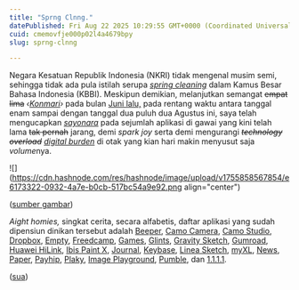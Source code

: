 ```yaml
---
title: "Sprng Clnng."
datePublished: Fri Aug 22 2025 10:29:55 GMT+0000 (Coordinated Universal Time)
cuid: cmemovfje000p02l4a4679bpy
slug: sprng-clnng

---
```


Negara Kesatuan Republik Indonesia (NKRI) tidak mengenal musim semi, sehingga tidak ada pula istilah serupa [*spring cleaning*](https://en.wikipedia.org/wiki/Spring_cleaning) dalam Kamus Besar Bahasa Indonesia (KBBI). Meskipun demikian, melanjutkan semangat <s>empat lima</s> *‹*[*Konmari*](https://konmari.com/about-the-konmari-method/)*›* pada bulan [Juni lalu,](https://blog.sua.ist/20250608) pada rentang waktu antara tanggal enam sampai dengan tanggal dua puluh dua Agustus ini, saya telah mengucapkan [*sayonara*](https://en.wiktionary.org/wiki/sayonara) pada sejumlah aplikasi di gawai yang kini telah lama <s>tak pernah</s> jarang, demi *spark joy* serta demi mengurangi *<s>technology overload</s>* [*digital burden*](https://medium.com/%40cristinejoygerbolingo03/mental-health-in-the-digital-age-coping-with-technology-overload-05e03073745c) di otak yang kian hari makin menyusut saja *volume*nya.

![](https://cdn.hashnode.com/res/hashnode/image/upload/v1755858567854/e6173322-0932-4a7e-b0cb-517bc54a9e92.png align="center")

([sumber gambar](https://www.metmuseum.org/art/collection/search/288546))

*Aight homies,* singkat cerita, secara alfabetis, daftar aplikasi yang sudah dipensiun dinikan tersebut adalah [Beeper](https://apps.apple.com/us/app/beeper-all-chats-one-app/id6499013100), [Camo Camera](https://apps.apple.com/us/app/camo-camera/id1514199064), [Camo Studio](https://apps.apple.com/us/app/camo-studio-stream-record/id6450313385), [Dropbox](https://apps.apple.com/us/app/dropbox-cloud-storage-backup/id327630330), [Empty](https://apps.apple.com/us/app/empty/id1191062782), [Freedcamp](https://apps.apple.com/us/app/freedcamp/id1023672035), [Games](https://apps.apple.com/us/app/apple-games/id6744464675), [Glints](https://apps.apple.com/id/app/glints-jobs-search-career/id1613169954), [Gravity Sketch](https://help.gravitysketch.com/hc/en-us/articles/19076757067037-Changes-to-iPad-app-support), [Gumroad](https://apps.apple.com/us/app/gumroad/id916819108), [Huawei HiLink](https://consumer.huawei.com/minisite/mobilewifiapp/mobilewifiappen), [Ibis Paint X](https://apps.apple.com/us/app/ibis-paint-x/id450722833), [Journal](https://apps.apple.com/us/app/journal/id6447391597), [Keybase](https://apps.apple.com/us/app/keybase-crypto-for-everyone/id1044461770), [Linea Sketch](https://apps.apple.com/us/app/linea-sketch/id1094770251), [myXL](https://apps.apple.com/id/app/myxl-cek-kuota-beli-paket-xl/id683141076), [News](https://apps.apple.com/us/app/apple-news/id1066498020), [Paper](https://apps.apple.com/us/app/paper-by-dropbox/id1126623662), [Payhip](https://apps.apple.com/us/app/payhip/id6475347492), [Plaky](https://apps.apple.com/us/app/plaky/id1635144609), [Image Playground](https://apps.apple.com/us/app/image-playground/id6479176117), [Pumble](https://apps.apple.com/us/app/pumble/id1536136725), dan [1.1.1.1](https://apps.apple.com/us/app/1-1-1-1-faster-internet/id1423538627).

([sua](https://sua.ist))